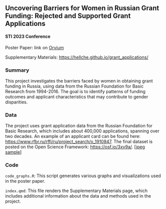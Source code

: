 ## Uncovering Barriers for Women in Russian Grant Funding: Rejected and Supported Grant Applications

#### STI 2023 Conference

Poster Paper: link on [Orvium](https://s3.eu-central-1.amazonaws.com/files.prod.orvium.io/64415330e3ec446b18b0318d/publication-64415330e3ec446b18b0318d.pdf?X-Amz-Algorithm=AWS4-HMAC-SHA256&X-Amz-Content-Sha256=UNSIGNED-PAYLOAD&X-Amz-Credential=ASIA3RQZAKDWBT7FPUBC%2F20230422%2Feu-central-1%2Fs3%2Faws4_request&X-Amz-Date=20230422T111608Z&X-Amz-Expires=3600&X-Amz-Security-Token=IQoJb3JpZ2luX2VjEMP%2F%2F%2F%2F%2F%2F%2F%2F%2F%2FwEaDGV1LWNlbnRyYWwtMSJHMEUCIQDqoo0PBmvr7wNjm%2Fpbc8%2F4nhWTBXhpOPKXC3lGYUn%2FZAIgd9HwNizdwCT7sjsqDnEUApCfy50e%2Fd5wQfhrB8Ez0AgqkwMIvP%2F%2F%2F%2F%2F%2F%2F%2F%2F%2FARAEGgw3OTM1NDc2NTc0NTIiDFsO5%2FFrTL3E%2F3XAMirnAhJRFICFQnUKd13NTMbQdKMd9f%2Bt5tLN2WDfzXWoiz3M36FsBr8cEHvNg30x%2FJuMXnxO4Q2dsEPeMbfNFe7aLBHrwPQvEUTGu4Il%2Fvit8zGHAFPyTBD3o0bylbnuyfa1Ew89vOKvQSJ9dwCjNAzSZYKMlOBZN3xrGWohlQIEEFweR2%2B3noUPVWjcdDkrR2h5SfgfteTimBNDQUGcXIiBVIUsKOXcm2gbECap40JYmxI01xlle%2FpF41aYnJaKKLO0Wj%2BUktuLFs%2F0N%2FQSKCvsb%2F%2B1leS10Jn1jiw8iB5qvIieuoe4maN1yEH94Zqei%2BwEtu%2B5jvKRwMQLRIVlkAW2Ix2RYehgnHPQHdDForcYU1DZdw9a4SWSDoJ3oZPC2BVLwdho%2FtMk%2B%2BqruP5wnmZ0TddEfhiMMFtV8XJRm1aFp5bS3e14o44IUwoGW254Hp6Ikn6RwGaKMWXWzztpRC563%2B3iq7amhwe3MPvyjqIGOp0BA153HNbfJuBRny6sW48zkZETsWe0sSDzqp6k9S4iOIlVPI1nAKXygk8lLqnzk8yNws8YUGX%2FGswC3XpRNplu5AXGgxeULLeucYgIR%2Fd3%2FTDudWJMqFhvKrCDwo7DT%2BQQhM7XkCHuXAxMpZ%2FmM%2B0Wm183Sog0tdg1zYQuD9wYjhV3JFURynXwabdproaCz6Lp1Ue1z%2B3%2BJLfHMo%2Bpgg%3D%3D&X-Amz-Signature=1c33249fdb035320070cdab33b372c9d499eb56f964c63493238be75bf38e218&X-Amz-SignedHeaders=host&x-id=GetObject)

Supplementary Materials: https://hellche.github.io/grant_applications/

### Summary

This project investigates the barriers faced by women in obtaining grant funding in Russia, using data from the Russian Foundation for Basic Research from 1994-2016. The goal is to identify patterns of funding outcomes and applicant characteristics that may contribute to gender disparities.

### Data

The project uses grant application data from the Russian Foundation for Basic Research, which includes about 400,000 applications, spanning over two decades. An example of an applicant card can be found here: https://www.rfbr.ru/rffi/ru/project_search/o_1910847. The final dataset is posted on the Open Science Framework: https://osf.io/3xv9a/. \[[jpeg sample](https://github.com/hellche/grant_applications/blob/main/files/application_card_sample.png)\]

### Code

`code_graphs.R`: This script generates various graphs and visualizations used in the poster paper.

`index.qmd`: This file renders the Supplementary Materials page, which includes additional information about the data and methods used in the project.

